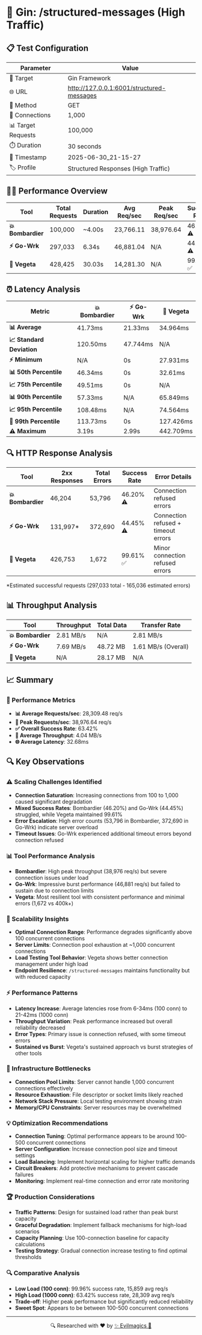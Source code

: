 # 🚀 Gin: /structured-messages (High Traffic)

## 📋 Test Configuration
| Parameter | Value |
|-----------|-------|
| 🎯 Target | Gin Framework |
| 🌐 URL | http://127.0.0.1:6001/structured-messages |
| 📡 Method | GET |
| 🔗 Connections | 1,000 |
| 📊 Target Requests | 100,000 |
| ⏱️ Duration | 30 seconds |
| 📅 Timestamp | 2025-06-30_21-15-27 |
| 🏷️ Profile | Structured Responses (High Traffic) |

## 🏃‍♂️ Performance Overview
| Tool | Total Requests | Duration | Avg Req/sec | Peak Req/sec | Success Rate |
|------|----------------|----------|-------------|--------------|--------------|
| **💥 Bombardier** | 100,000 | ~4.00s | 23,766.11 | 38,976.64 | 46.20% ⚠️ |
| **⚡ Go-Wrk** | 297,033 | 6.34s | 46,881.04 | N/A | 44.45% ⚠️ |
| **🌿 Vegeta** | 428,425 | 30.03s | 14,281.30 | N/A | 99.61% ✅ |

## ⏰ Latency Analysis
| Metric | 💥 Bombardier | ⚡ Go-Wrk | 🌿 Vegeta |
|--------|------------|---------|---------|
| **📊 Average** | 41.73ms | 21.33ms | 34.964ms |
| **📈 Standard Deviation** | 120.50ms | 47.744ms | N/A |
| **⚡ Minimum** | N/A | 0s | 27.931ms |
| **📊 50th Percentile** | 46.34ms | 0s | 32.61ms |
| **📈 75th Percentile** | 49.51ms | 0s | N/A |
| **📊 90th Percentile** | 57.33ms | N/A | 65.849ms |
| **📈 95th Percentile** | 108.48ms | N/A | 74.564ms |
| **🔺 99th Percentile** | 113.73ms | 0s | 127.426ms |
| **⚠️ Maximum** | 3.19s | 2.99s | 442.709ms |

## 🔍 HTTP Response Analysis
| Tool | 2xx Responses | Total Errors | Success Rate | Error Details |
|------|---------------|--------------|--------------|---------------|
| **💥 Bombardier** | 46,204 | 53,796 | 46.20% ⚠️ | Connection refused errors |
| **⚡ Go-Wrk** | 131,997* | 372,690 | 44.45% ⚠️ | Connection refused + timeout errors |
| **🌿 Vegeta** | 426,753 | 1,672 | 99.61% ✅ | Minor connection refused errors |

*Estimated successful requests (297,033 total - 165,036 estimated errors)

## 📊 Throughput Analysis
| Tool | Throughput | Total Data | Transfer Rate |
|------|------------|------------|---------------|
| **💥 Bombardier** | 2.81 MB/s | N/A | 2.81 MB/s |
| **⚡ Go-Wrk** | 7.69 MB/s | 48.72 MB | 1.61 MB/s (Overall) |
| **🌿 Vegeta** | N/A | 28.17 MB | N/A |

## 📈 Summary
### 🎯 Performance Metrics
- **📊 Average Requests/sec**: 28,309.48 req/s
- **🚀 Peak Requests/sec**: 38,976.64 req/s
- **✅ Overall Success Rate**: 63.42%
- **💨 Average Throughput**: 4.04 MB/s
- **🌐 Average Latency**: 32.68ms

## 🔍 Key Observations

### ⚠️ Scaling Challenges Identified
- **Connection Saturation**: Increasing connections from 100 to 1,000 caused significant degradation
- **Mixed Success Rates**: Bombardier (46.20%) and Go-Wrk (44.45%) struggled, while Vegeta maintained 99.61%
- **Error Escalation**: High error counts (53,796 in Bombardier, 372,690 in Go-Wrk) indicate server overload
- **Timeout Issues**: Go-Wrk experienced additional timeout errors beyond connection refused

### 📊 Tool Performance Analysis
- **Bombardier**: High peak throughput (38,976 req/s) but severe connection issues under load
- **Go-Wrk**: Impressive burst performance (46,881 req/s) but failed to sustain due to connection limits
- **Vegeta**: Most resilient tool with consistent performance and minimal errors (1,672 vs 400k+)

### 🎯 Scalability Insights
- **Optimal Connection Range**: Performance degrades significantly above 100 concurrent connections
- **Server Limits**: Connection pool exhaustion at ~1,000 concurrent connections
- **Load Testing Tool Behavior**: Vegeta shows better connection management under high load
- **Endpoint Resilience**: `/structured-messages` maintains functionality but with reduced capacity

### ⚡ Performance Patterns
- **Latency Increase**: Average latencies rose from 6-34ms (100 conn) to 21-42ms (1000 conn)
- **Throughput Variation**: Peak performance increased but overall reliability decreased
- **Error Types**: Primary issue is connection refused, with some timeout errors
- **Sustained vs Burst**: Vegeta's sustained approach vs burst strategies of other tools

### 🔧 Infrastructure Bottlenecks
- **Connection Pool Limits**: Server cannot handle 1,000 concurrent connections effectively
- **Resource Exhaustion**: File descriptor or socket limits likely reached
- **Network Stack Pressure**: Local testing environment showing strain
- **Memory/CPU Constraints**: Server resources may be overwhelmed

### 💡 Optimization Recommendations
- **Connection Tuning**: Optimal performance appears to be around 100-500 concurrent connections
- **Server Configuration**: Increase connection pool size and timeout settings
- **Load Balancing**: Implement horizontal scaling for higher traffic demands
- **Circuit Breakers**: Add protective mechanisms to prevent cascade failures
- **Monitoring**: Implement real-time connection and error rate monitoring

### 🏆 Production Considerations
- **Traffic Patterns**: Design for sustained load rather than peak burst capacity
- **Graceful Degradation**: Implement fallback mechanisms for high-load scenarios
- **Capacity Planning**: Use 100-connection baseline for capacity calculations
- **Testing Strategy**: Gradual connection increase testing to find optimal thresholds

### 🔍 Comparative Analysis
- **Low Load (100 conn)**: 99.96% success rate, 15,859 avg req/s
- **High Load (1000 conn)**: 63.42% success rate, 28,309 avg req/s
- **Trade-off**: Higher peak performance but significantly reduced reliability
- **Sweet Spot**: Appears to be between 100-500 concurrent connections

---
<div align="center">
🔍 Researched with ❤️ by <span><a href="https://github.com/evilmagics">✨ Evilmagics 🌟</a></span>
</div>